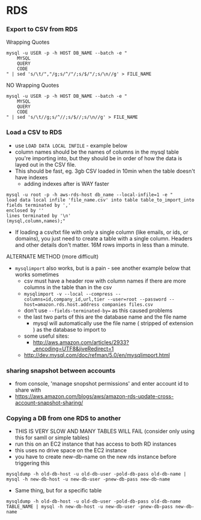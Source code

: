 RDS
===

### Export to CSV from RDS

Wrapping Quotes
```
mysql -u USER -p -h HOST DB_NAME --batch -e "
    MYSQL
    QUERY
    CODE
" | sed 's/\t/","/g;s/^/"/;s/$/"/;s/\n//g' > FILE_NAME
```


NO Wrapping Quotes
```
mysql -u USER -p -h HOST DB_NAME --batch -e "
    MYSQL
    QUERY
    CODE
" | sed 's/\t//g;s/^//;s/$//;s/\n//g' > FILE_NAME
```

### Load a CSV to RDS
- use `LOAD DATA LOCAL INFILE` - example below
- column names should be the names of columns in the mysql table you're importing into, but they should be in order of how the data is layed out in the CSV file.
- This should be fast, eg. 3gb CSV loaded in 10min when the table doesn't have indexes
  - adding indexes after is WAY faster

```
mysql -u root -p -h aws-rds-host db_name --local-infile=1 -e "
load data local infile 'file_name.csv' into table table_to_import_into
fields terminated by ','
enclosed by ''
lines terminated by '\n'
(mysql,column,names);"
```

- If loading a csv/txt file with only a single column (like emails, or ids, or domains), you just need to create a table with a single column. Headers and other details don't matter. 16M rows imports in less than a minute.

ALTERNATE METHOD (more difficult)
- `mysqlimport` also works, but is a pain - see another example below that works sometimes
	- csv must have a header row with column names if there are more columns in the table than in the csv
	- `mysqlimport -v --local --compress --columns=id,company_id,url,tier --user=root --password --host=amazon.rds.host.address companies files.csv`
  	- don't use `--fields-terminated-by=` as this caused problems
  	- the last two parts of this are the database name and the file name
    	- mysql will automatically use the file name ( stripped of extension ) as the database to import to
	- some useful sites:
  		- http://aws.amazon.com/articles/2933?_encoding=UTF8&jiveRedirect=1
  - http://dev.mysql.com/doc/refman/5.0/en/mysqlimport.html

### sharing snapshot between accounts
- from console, 'manage snopshot permissions' and enter account id to share with
- https://aws.amazon.com/blogs/aws/amazon-rds-update-cross-account-snapshot-sharing/

### Copying a DB from one RDS to another
- THIS IS VERY SLOW AND MANY TABLES WILL FAIL (consider only using this for samll or simple tables)
- run this on an EC2 instance that has access to both RD instances
- this uses no drive space on the EC2 instance
- you have to create new-db-name on the new rds instance before triggering this

```
mysqldump -h old-db-host -u old-db-user -pold-db-pass old-db-name | mysql -h new-db-host -u new-db-user -pnew-db-pass new-db-name
```

- Same thing, but for a specific table

```
mysqldump -h old-db-host -u old-db-user -pold-db-pass old-db-name TABLE_NAME | mysql -h new-db-host -u new-db-user -pnew-db-pass new-db-name
```
